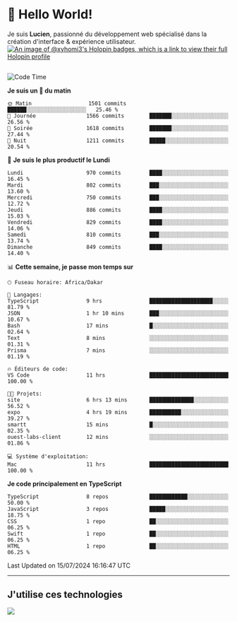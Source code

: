 # 👋 Hello World!

Je suis **Lucien**, passionné du développement web spécialisé dans la création d'interface & expérience utilisateur.
[![An image of @xyhomi3's Holopin badges, which is a link to view their full Holopin profile](https://holopin.me/xyhomi3)](https://holopin.io/@xyhomi3)

##

<!--START_SECTION:waka-->
![Code Time](http://img.shields.io/badge/Code%20Time-1%2C516%20hrs%2013%20mins-blue)

**Je suis un 🐤 du matin** 

```text
🌞 Matin                  1501 commits        ██████░░░░░░░░░░░░░░░░░░░   25.46 % 
🌆 Journée                1566 commits        ███████░░░░░░░░░░░░░░░░░░   26.56 % 
🌃 Soirée                 1618 commits        ███████░░░░░░░░░░░░░░░░░░   27.44 % 
🌙 Nuit                   1211 commits        █████░░░░░░░░░░░░░░░░░░░░   20.54 % 
```
📅 **Je suis le plus productif le Lundi** 

```text
Lundi                    970 commits         ████░░░░░░░░░░░░░░░░░░░░░   16.45 % 
Mardi                    802 commits         ███░░░░░░░░░░░░░░░░░░░░░░   13.60 % 
Mercredi                 750 commits         ███░░░░░░░░░░░░░░░░░░░░░░   12.72 % 
Jeudi                    886 commits         ████░░░░░░░░░░░░░░░░░░░░░   15.03 % 
Vendredi                 829 commits         ████░░░░░░░░░░░░░░░░░░░░░   14.06 % 
Samedi                   810 commits         ███░░░░░░░░░░░░░░░░░░░░░░   13.74 % 
Dimanche                 849 commits         ████░░░░░░░░░░░░░░░░░░░░░   14.40 % 
```


📊 **Cette semaine, je passe mon temps sur** 

```text
🕑︎ Fuseau horaire: Africa/Dakar

💬 Langages: 
TypeScript               9 hrs               ████████████████████░░░░░   81.79 % 
JSON                     1 hr 10 mins        ███░░░░░░░░░░░░░░░░░░░░░░   10.67 % 
Bash                     17 mins             █░░░░░░░░░░░░░░░░░░░░░░░░   02.64 % 
Text                     8 mins              ░░░░░░░░░░░░░░░░░░░░░░░░░   01.31 % 
Prisma                   7 mins              ░░░░░░░░░░░░░░░░░░░░░░░░░   01.19 % 

🔥 Éditeurs de code: 
VS Code                  11 hrs              █████████████████████████   100.00 % 

🐱‍💻 Projets: 
site                     6 hrs 13 mins       ██████████████░░░░░░░░░░░   56.52 % 
expo                     4 hrs 19 mins       ██████████░░░░░░░░░░░░░░░   39.27 % 
smartt                   15 mins             █░░░░░░░░░░░░░░░░░░░░░░░░   02.35 % 
ouest-labs-client        12 mins             ░░░░░░░░░░░░░░░░░░░░░░░░░   01.86 % 

💻 Système d'exploitation: 
Mac                      11 hrs              █████████████████████████   100.00 % 
```

**Je code principalement en TypeScript** 

```text
TypeScript               8 repos             ████████████░░░░░░░░░░░░░   50.00 % 
JavaScript               3 repos             █████░░░░░░░░░░░░░░░░░░░░   18.75 % 
CSS                      1 repo              ██░░░░░░░░░░░░░░░░░░░░░░░   06.25 % 
Swift                    1 repo              ██░░░░░░░░░░░░░░░░░░░░░░░   06.25 % 
HTML                     1 repo              ██░░░░░░░░░░░░░░░░░░░░░░░   06.25 % 
```




 Last Updated on 15/07/2024 16:16:47 UTC
<!--END_SECTION:waka-->
---

## J'utilise ces technologies

<p align="left">
  <a href="https://skillicons.dev">
    <img src="https://skillicons.dev/icons?i=ts,js,md,scss,tailwind,react,docker,express,astro,vite,nextjs,vercel,figma,ableton" />
  </a>
</p>

